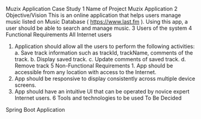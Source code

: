 Muzix Application Case Study
1 Name of Project Muzix Application
2 Objective/Vision This is an online application that helps users manage music
listed on Music Database (​ https://www.last.fm​ ).
Using this app, a user should be able to search and
manage music.
3 Users of the system
4 Functional
Requirements
All Internet users
1. Application should allow all the users to perform the
following activities:
a. Save track information such as trackId,
trackName, comments of the track.
b. Display saved track.
c. Update comments of saved track.
d. Remove track
5 Non-Functional
Requirements 1. App should be accessible from any location with access
to the Internet.
2. App should be responsive to display consistently across
multiple device screens.
3. App should have an intuitive UI that can be operated by
novice expert Internet users.
6 Tools and technologies
to be used To Be Decided


Spring Boot Application

